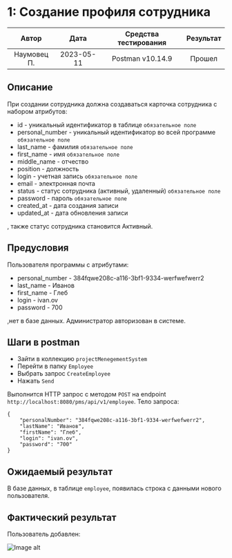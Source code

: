 # 1: Создание профиля сотрудника

|    Автор    |    Дата    | Средства тестирования | Результат |
|:-----------:|:----------:|:---------------------:|:---------:|
| Наумовец П. | 2023-05-11 |   Postman v10.14.9    |  Прошел   |

## Описание

При создании сотрудника должна создаваться карточка сотрудника с набором атрибутов:

* id - уникальный идентификатор в таблице `обязательное поле`
* personal_number - уникальный идентификатор во всей программе `обязательное поле`
* last_name - фамилия `обязательное поле`
* first_name - имя `обязательное поле`
* middle_name - отчество
* position - должность
* login - учетная запись `обязательное поле`
* email - электронная почта
* status - статус сотрудника (активный, удаленный) `обязательное поле`
* password - пароль `обязательное поле`
* created_at - дата создания записи
* updated_at - дата обновления записи

, также статус сотрудника становится Активный.

## Предусловия

Пользователя программы с атрибутами:

* personal_number - 384fqwe208c-a116-3bf1-9334-werfwefwerr2
* last_name - Иванов
* first_name - Глеб
* login - ivan.ov
* password - 700

,нет в базе данных. Администратор авторизован в системе.

## Шаги в postman

* Зайти в коллекцию `projectMenegementSystem`
* Перейти в папку `Employee`
* Выбрать запрос `CreateEmployee`
* Нажать `Send` 

Выполнится HTTP запрос с методом `POST` на endpoint `http://localhost:8080/pms/api/v1/employee`. Тело запроса:

```
{
    "personalNumber": "384fqwe208c-a116-3bf1-9334-werfwefwerr2",
    "lastName": "Иванов",
    "firstName": "Глеб",
    "login": "ivan.ov",
    "password": "700"
}
```

## Ожидаемый результат

В базе данных, в таблице `employee`, появилась строка с данными нового пользователя.

## Фактический результат

Пользователь добавлен:

![Image alt]()